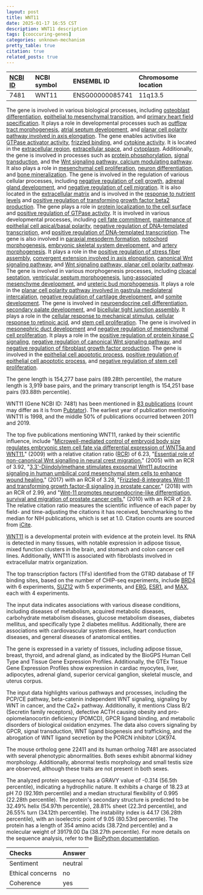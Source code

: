 ```yaml
---
layout: post
title: WNT11
date: 2025-01-17 16:55 CST
description: WNT11 description
tags: [cooccuring-genes]
categories: unknown-mechanism
pretty_table: true
citation: true
related_posts: true
---
```




| [NCBI ID](https://www.ncbi.nlm.nih.gov/gene/7481) | NCBI symbol | ENSEMBL ID | Chromosome location |
| :-------- | :------- | :-------- | :------- |
| 7481  | WNT11 | ENSG00000085741 | 11q13.5 |



The gene is involved in various biological processes, including [osteoblast differentiation](https://amigo.geneontology.org/amigo/term/GO:0001649), [epithelial to mesenchymal transition](https://amigo.geneontology.org/amigo/term/GO:0001837), and [primary heart field specification](https://amigo.geneontology.org/amigo/term/GO:0003138). It plays a role in developmental processes such as [outflow tract morphogenesis](https://amigo.geneontology.org/amigo/term/GO:0003151), [atrial septum development](https://amigo.geneontology.org/amigo/term/GO:0003283), and [planar cell polarity pathway involved in axis elongation](https://amigo.geneontology.org/amigo/term/GO:0003402). The gene enables activities like [GTPase activator activity](https://amigo.geneontology.org/amigo/term/GO:0005096), [frizzled binding](https://amigo.geneontology.org/amigo/term/GO:0005109), and [cytokine activity](https://amigo.geneontology.org/amigo/term/GO:0005125). It is located in the [extracellular region](https://amigo.geneontology.org/amigo/term/GO:0005576), [extracellular space](https://amigo.geneontology.org/amigo/term/GO:0005615), and [cytoplasm](https://amigo.geneontology.org/amigo/term/GO:0005737). Additionally, the gene is involved in processes such as [protein phosphorylation](https://amigo.geneontology.org/amigo/term/GO:0006468), [signal transduction](https://amigo.geneontology.org/amigo/term/GO:0007165), and the [Wnt signaling pathway, calcium modulating pathway](https://amigo.geneontology.org/amigo/term/GO:0007223). It also plays a role in [mesenchymal cell proliferation](https://amigo.geneontology.org/amigo/term/GO:0010463), [neuron differentiation](https://amigo.geneontology.org/amigo/term/GO:0030182), and [bone mineralization](https://amigo.geneontology.org/amigo/term/GO:0030282). The gene is involved in the regulation of various cellular processes, including [negative regulation of cell growth](https://amigo.geneontology.org/amigo/term/GO:0030308), [adrenal gland development](https://amigo.geneontology.org/amigo/term/GO:0030325), and [negative regulation of cell migration](https://amigo.geneontology.org/amigo/term/GO:0030336). It is also located in the [extracellular matrix](https://amigo.geneontology.org/amigo/term/GO:0031012) and is involved in the [response to nutrient levels](https://amigo.geneontology.org/amigo/term/GO:0031667) and [positive regulation of transforming growth factor beta2 production](https://amigo.geneontology.org/amigo/term/GO:0032915). The gene plays a role in [protein localization to the cell surface](https://amigo.geneontology.org/amigo/term/GO:0034394) and [positive regulation of GTPase activity](https://amigo.geneontology.org/amigo/term/GO:0043547). It is involved in various developmental processes, including [cell fate commitment](https://amigo.geneontology.org/amigo/term/GO:0045165), [maintenance of epithelial cell apical/basal polarity](https://amigo.geneontology.org/amigo/term/GO:0045199), [negative regulation of DNA-templated transcription](https://amigo.geneontology.org/amigo/term/GO:0045892), and [positive regulation of DNA-templated transcription](https://amigo.geneontology.org/amigo/term/GO:0045893). The gene is also involved in [paraxial mesoderm formation](https://amigo.geneontology.org/amigo/term/GO:0048341), [notochord morphogenesis](https://amigo.geneontology.org/amigo/term/GO:0048570), [embryonic skeletal system development](https://amigo.geneontology.org/amigo/term/GO:0048706), and [artery morphogenesis](https://amigo.geneontology.org/amigo/term/GO:0048844). It plays a role in the [positive regulation of stress fiber assembly](https://amigo.geneontology.org/amigo/term/GO:0051496), [convergent extension involved in axis elongation](https://amigo.geneontology.org/amigo/term/GO:0060028), [canonical Wnt signaling pathway](https://amigo.geneontology.org/amigo/term/GO:0060070), and [Wnt signaling pathway, planar cell polarity pathway](https://amigo.geneontology.org/amigo/term/GO:0060071). The gene is involved in various morphogenesis processes, including [cloacal septation](https://amigo.geneontology.org/amigo/term/GO:0060197), [ventricular septum morphogenesis](https://amigo.geneontology.org/amigo/term/GO:0060412), [lung-associated mesenchyme development](https://amigo.geneontology.org/amigo/term/GO:0060484), and [ureteric bud morphogenesis](https://amigo.geneontology.org/amigo/term/GO:0060675). It plays a role in the [planar cell polarity pathway involved in gastrula mediolateral intercalation](https://amigo.geneontology.org/amigo/term/GO:0060775), [negative regulation of cartilage development](https://amigo.geneontology.org/amigo/term/GO:0061037), and [somite development](https://amigo.geneontology.org/amigo/term/GO:0061053). The gene is involved in [neuroendocrine cell differentiation](https://amigo.geneontology.org/amigo/term/GO:0061101), [secondary palate development](https://amigo.geneontology.org/amigo/term/GO:0062009), and [bicellular tight junction assembly](https://amigo.geneontology.org/amigo/term/GO:0070830). It plays a role in the [cellular response to mechanical stimulus](https://amigo.geneontology.org/amigo/term/GO:0071260), [cellular response to retinoic acid](https://amigo.geneontology.org/amigo/term/GO:0071300), and [stem cell proliferation](https://amigo.geneontology.org/amigo/term/GO:0072089). The gene is involved in [mesonephric duct development](https://amigo.geneontology.org/amigo/term/GO:0072177) and [negative regulation of mesenchymal cell proliferation](https://amigo.geneontology.org/amigo/term/GO:0072201). It plays a role in the [positive regulation of protein kinase C signaling](https://amigo.geneontology.org/amigo/term/GO:0090037), [negative regulation of canonical Wnt signaling pathway](https://amigo.geneontology.org/amigo/term/GO:0090090), and [negative regulation of fibroblast growth factor production](https://amigo.geneontology.org/amigo/term/GO:0090272). The gene is involved in the [epithelial cell apoptotic process](https://amigo.geneontology.org/amigo/term/GO:1904019), [positive regulation of epithelial cell apoptotic process](https://amigo.geneontology.org/amigo/term/GO:1904037), and [negative regulation of stem cell proliferation](https://amigo.geneontology.org/amigo/term/GO:2000647).


The gene length is 154,277 base pairs (89.28th percentile), the mature length is 3,919 base pairs, and the primary transcript length is 154,251 base pairs (93.88th percentile).


WNT11 (Gene NCBI ID: 7481) has been mentioned in [83 publications](https://pubmed.ncbi.nlm.nih.gov/?term=%22WNT11%22) (count may differ as it is from [Pubtator](https://academic.oup.com/nar/article/47/W1/W587/5494727)). The earliest year of publication mentioning WNT11 is 1998, and the middle 50% of publications occurred between 2011 and 2019.


The top five publications mentioning WNT11, ranked by their scientific influence, include "[Microwell-mediated control of embryoid body size regulates embryonic stem cell fate via differential expression of WNT5a and WNT11.](https://pubmed.ncbi.nlm.nih.gov/19805103)" (2009) with a relative citation ratio ([RCR](https://journals.plos.org/plosbiology/article?id=10.1371/journal.pbio.1002541)) of 6.23, "[Essential role of non-canonical Wnt signalling in neural crest migration.](https://pubmed.ncbi.nlm.nih.gov/15857909)" (2005) with an RCR of 3.92, "[3,3'-Diindolylmethane stimulates exosomal Wnt11 autocrine signaling in human umbilical cord mesenchymal stem cells to enhance wound healing.](https://pubmed.ncbi.nlm.nih.gov/28529644)" (2017) with an RCR of 3.28, "[Frizzled-8 integrates Wnt-11 and transforming growth factor-β signaling in prostate cancer.](https://pubmed.ncbi.nlm.nih.gov/29717114)" (2018) with an RCR of 2.99, and "[Wnt-11 promotes neuroendocrine-like differentiation, survival and migration of prostate cancer cells.](https://pubmed.ncbi.nlm.nih.gov/20219091)" (2010) with an RCR of 2.9. The relative citation ratio measures the scientific influence of each paper by field- and time-adjusting the citations it has received, benchmarking to the median for NIH publications, which is set at 1.0. Citation counts are sourced from [iCite](https://icite.od.nih.gov).


[WNT11](https://www.proteinatlas.org/ENSG00000085741-WNT11) is a developmental protein with evidence at the protein level. Its RNA is detected in many tissues, with notable expression in adipose tissue, mixed function clusters in the brain, and stomach and colon cancer cell lines. Additionally, WNT11 is associated with fibroblasts involved in extracellular matrix organization.


The top transcription factors (TFs) identified from the GTRD database of TF binding sites, based on the number of CHIP-seq experiments, include [BRD4](https://www.ncbi.nlm.nih.gov/gene/23476) with 6 experiments, [SUZ12](https://www.ncbi.nlm.nih.gov/gene/23512) with 5 experiments, and [ERG](https://www.ncbi.nlm.nih.gov/gene/2078), [ESR1](https://www.ncbi.nlm.nih.gov/gene/2099), and [MAX](https://www.ncbi.nlm.nih.gov/gene/4149), each with 4 experiments.



The input data indicates associations with various disease conditions, including diseases of metabolism, acquired metabolic diseases, carbohydrate metabolism diseases, glucose metabolism diseases, diabetes mellitus, and specifically type 2 diabetes mellitus. Additionally, there are associations with cardiovascular system diseases, heart conduction diseases, and general diseases of anatomical entities.



The gene is expressed in a variety of tissues, including adipose tissue, breast, thyroid, and adrenal gland, as indicated by the BioGPS Human Cell Type and Tissue Gene Expression Profiles. Additionally, the GTEx Tissue Gene Expression Profiles show expression in cardiac myocytes, liver, adipocytes, adrenal gland, superior cervical ganglion, skeletal muscle, and uterus corpus.


The input data highlights various pathways and processes, including the PCP/CE pathway, beta-catenin independent WNT signaling, signaling by WNT in cancer, and the Ca2+ pathway. Additionally, it mentions Class B/2 (Secretin family receptors), defective ACTH causing obesity and pro-opiomelanocortin deficiency (POMCD), GPCR ligand binding, and metabolic disorders of biological oxidation enzymes. The data also covers signaling by GPCR, signal transduction, WNT ligand biogenesis and trafficking, and the abrogation of WNT ligand secretion by the PORCN inhibitor LGK974.


The mouse ortholog gene 22411 and its human ortholog 7481 are associated with several phenotypic abnormalities. Both sexes exhibit abnormal kidney morphology. Additionally, abnormal testis morphology and small testis size are observed, although these traits are not present in both sexes.


The analyzed protein sequence has a GRAVY value of -0.314 (56.5th percentile), indicating a hydrophilic nature. It exhibits a charge of 18.23 at pH 7.0 (92.16th percentile) and a median structural flexibility of 0.995 (22.28th percentile). The protein's secondary structure is predicted to be 32.49% helix (54.97th percentile), 28.81% sheet (22.3rd percentile), and 26.55% turn (34.12th percentile). The instability index is 44.17 (36.28th percentile), with an isoelectric point of 9.05 (80.53rd percentile). The protein has a length of 354 amino acids (38.72nd percentile) and a molecular weight of 39179.00 Da (38.27th percentile). For more details on the sequence analysis, refer to the [BioPython documentation](https://biopython.org/docs/1.75/api/Bio.SeqUtils.ProtParam.html).





| Checks    | Answer |
| :-------- | :------- |
| Sentiment  | neutral   |
| Ethical concerns | no     |
| Coherence    | yes    |